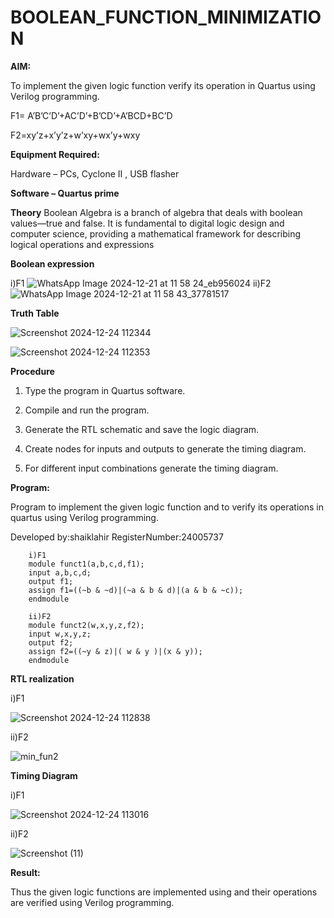 # BOOLEAN_FUNCTION_MINIMIZATION

**AIM:**

To implement the given logic function verify its operation in Quartus using Verilog programming.

F1= A’B’C’D’+AC’D’+B’CD’+A’BCD+BC’D 

F2=xy’z+x’y’z+w’xy+wx’y+wxy

**Equipment Required:**

Hardware – PCs, Cyclone II , USB flasher

**Software – Quartus prime**

**Theory**
Boolean Algebra is a branch of algebra that deals with boolean values—true and false. It is fundamental to digital logic design and computer science, providing a mathematical framework for describing logical operations and expressions

**Boolean expression**

i)F1
![WhatsApp Image 2024-12-21 at 11 58 24_eb956024](https://github.com/user-attachments/assets/93ad4242-a4bc-4a01-b255-721ea3b81263)
ii)F2
![WhatsApp Image 2024-12-21 at 11 58 43_37781517](https://github.com/user-attachments/assets/2de52889-36ba-4a8d-b43a-8f311eb0123d)

**Truth Table**


![Screenshot 2024-12-24 112344](https://github.com/user-attachments/assets/1392c3e8-a2d2-4445-9fd6-6eed208a8546)

![Screenshot 2024-12-24 112353](https://github.com/user-attachments/assets/4de1f505-3ff8-4960-8281-0973055d30a6)


**Procedure**

1.	Type the program in Quartus software.

2.	Compile and run the program.

3.	Generate the RTL schematic and save the logic diagram.

4.	Create nodes for inputs and outputs to generate the timing diagram.

5.	For different input combinations generate the timing diagram.


**Program:**

Program to implement the given logic function and to verify its operations in quartus using Verilog programming. 

Developed by:shaiklahir RegisterNumber:24005737
        
        i)F1
        module funct1(a,b,c,d,f1);
        input a,b,c,d;
        output f1;
        assign f1=((~b & ~d)|(~a & b & d)|(a & b & ~c));
        endmodule
        
        ii)F2
        module funct2(w,x,y,z,f2);
        input w,x,y,z;
        output f2;
        assign f2=((~y & z)|( w & y )|(x & y));
        endmodule


**RTL realization**


i)F1

![Screenshot 2024-12-24 112838](https://github.com/user-attachments/assets/d2757c58-a18a-46e3-8923-c5384912bc3a)

ii)F2

![min_fun2](https://github.com/user-attachments/assets/bd01644a-847b-4838-820f-f2c20da19697)


**Timing Diagram**


i)F1

![Screenshot 2024-12-24 113016](https://github.com/user-attachments/assets/8780f45a-4257-465a-a6e2-ccbf3eae0120)

ii)F2

![Screenshot (11)](https://github.com/user-attachments/assets/8f2b9c82-90ce-4e93-a567-4e42219dbd35)

**Result:**

Thus the given logic functions are implemented using and their operations are verified using Verilog programming.

